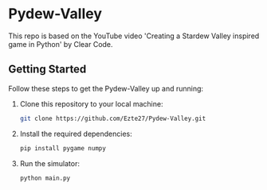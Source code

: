 # Pydew-Valley
This repo is based on the YouTube video 'Creating a Stardew Valley inspired game in Python' by Clear Code.

## Getting Started

Follow these steps to get the Pydew-Valley up and running:

1. Clone this repository to your local machine:

    ```bash
    git clone https://github.com/Ezte27/Pydew-Valley.git
    ```

2. Install the required dependencies:

    ```bash
    pip install pygame numpy
    ```

3. Run the simulator:

    ```bash
    python main.py
    ```
